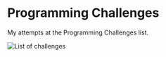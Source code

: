 # Programming Challenges
My attempts at the Programming Challenges list.

<img align="left" alt="List of challenges" src="https://camo.githubusercontent.com/390499c72e4774bcb714c4d5857adbed5610f079c21b2ec98528e4093ad41ef6/68747470733a2f2f6a63646e2e696f2f70726f6772616d6d696e672d6368616c6c656e6765732d76342e302e706e67" /> <br />

